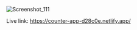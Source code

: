 
![Screenshot_111](https://github.com/user-attachments/assets/88669ec2-040f-4424-af84-262f9a887c22)

Live link: https://counter-app-d28c0e.netlify.app/
